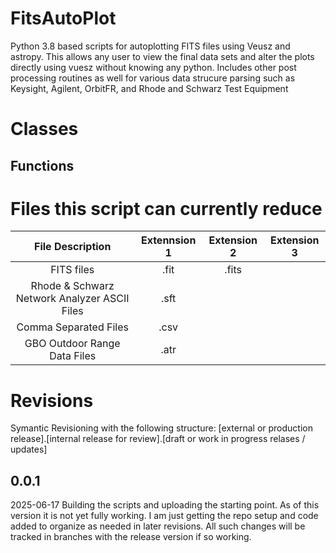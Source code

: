 # FitsAutoPlot
Python 3.8 based scripts for autoplotting FITS files using Veusz and astropy. This allows any user to view the final data sets and alter the plots directly using vuesz without knowing any python. Includes other post processing routines as well for various data strucure parsing such as Keysight, Agilent, OrbitFR, and Rhode and Schwarz Test Equipment

# Classes

## Functions

# Files this script can currently reduce


| File Description | Extennsion 1 | Extension 2| Extension 3 |
| :----: | :----: | :----: | :----: |
| FITS files | .fit | .fits | |
| Rhode & Schwarz Network Analyzer ASCII Files | .sft | | |
| Comma Separated Files | .csv | | |
| GBO Outdoor Range Data Files | .atr | | |



# Revisions
Symantic Revisioning with the following structure: [external or production release].[internal release for review].[draft or work in progress relases / updates]

## 0.0.1
2025-06-17
Building the scripts and uploading the starting point. As of this version it is not yet fully working. I am just getting the repo setup and code added to organize as needed in later revisions. All such changes will be tracked in branches with the release version if so working.

